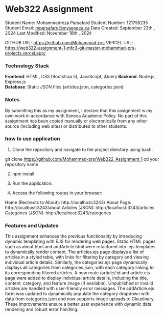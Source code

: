 # Web322 Assignment

Student Name:  Mohammadreza Parsafard
Student Number:  121755235
Student Email:  mparsafard@myseneca.ca
Date Created:  September 23th , 2024
Last Modified: November 18th , 2024

GITHUB URL:  https://github.com/Mohammad-prs
VERCEL URL:  https://web322-assignment-1-mfc3-git-master-mohammad-prs-projects.vercel.app/

### Technology Stack

**Frontend**:  HTML, CSS (Bootstrap 5), JavaScript, jQuery
**Backend**: Node.js, Express.js  
**Database**:  Static JSON files (articles.json, categories.json)  

### Notes

By submitting this as my assignment, I declare that this assignment is my own work in accordance with Seneca Academic Policy. No part of this assignment has been copied manually or electronically from any other source (including web sites) or distributed to other students.


### how to use application

1. Clone the repository and navigate to the project directory using bash:

git clone https://github.com/Mohammad-prs/Web322_Assignment_1
cd your repository name

2. npm install

3. Run the application:

4. Access the following routes in your browser:

Home (Redirects to About): http://localhost:3243/
About Page: http://localhost:3243/about
Articles (JSON): http://localhost:3243/articles
Categories (JSON): http://localhost:3243/categories


### Features and Updates

This assignment enhances the previous functionality by introducing dynamic templating with EJS for rendering web pages. Static HTML pages such as about.html and addArticle.html were refactored into .ejs templates to dynamically render content. The articles.ejs page displays a list of articles in a styled table, with links for filtering by category and viewing individual article details. Similarly, the categories.ejs page dynamically displays all categories from categories.json, with each category linking to its corresponding filtered articles. A new route /article/:id and article.ejs page were added to display individual article details, including the title, content, category, and feature image (if available). Unpublished or invalid articles are handled with user-friendly error messages. The addArticle.ejs form was updated to dynamically populate the category dropdown with data from categories.json and now supports image uploads to Cloudinary. These improvements ensure a better user experience with dynamic data rendering and robust error handling.